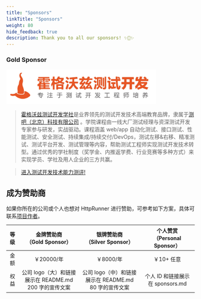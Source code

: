 ```yaml
---
title: "Sponsors"
linkTitle: "Sponsors"
weight: 80
hide_feedback: true
description: Thank you to all our sponsors! ✨🍰✨
---
```


### Gold Sponsor

[<img src="/image/hogwarts.jpeg" alt="霍格沃兹测试开发学社" width="400">](https://ceshiren.com/)

> [霍格沃兹测试开发学社](http://qrcode.testing-studio.com/f?from=httprunner&url=https://ceshiren.com)是业界领先的测试开发技术高端教育品牌，隶属于[测吧（北京）科技有限公司](http://qrcode.testing-studio.com/f?from=httprunner&url=https://www.testing-studio.com) 。学院课程由一线大厂测试经理与资深测试开发专家参与研发，实战驱动。课程涵盖 web/app 自动化测试、接口测试、性能测试、安全测试、持续集成/持续交付/DevOps，测试左移&右移、精准测试、测试平台开发、测试管理等内容，帮助测试工程师实现测试开发技术转型。通过优秀的学社制度（奖学金、内推返学费、行业竞赛等多种方式）来实现学员、学社及用人企业的三方共赢。

> [进入测试开发技术能力测评!](http://qrcode.testing-studio.com/f?from=httprunner&url=https://ceshiren.com/t/topic/14940)

## 成为赞助商

如果你所在的公司或个人也想对 HttpRunner 进行赞助，可参考如下方案，具体可联系[项目作者](mailto:debugtalk@gmail.com)。

| 等级 | 金牌赞助商<br/>（Gold Sponsor） | 银牌赞助商<br/>（Silver Sponsor）| 个人赞赏<br/>（Personal Sponsor） |
|:---:|:---:|:---:|:---:|
| 金额 |  ￥20000/年 | ￥8000/年 | ￥10+ 任意 |
| 权益 |  公司 logo（大）和链接展示在 README.md<br/>200 字的宣传文案 | 公司 logo（中）和链接展示在 README.md<br/>80 字的宣传文案| 个人 ID 和链接展示在 sponsors.md |
